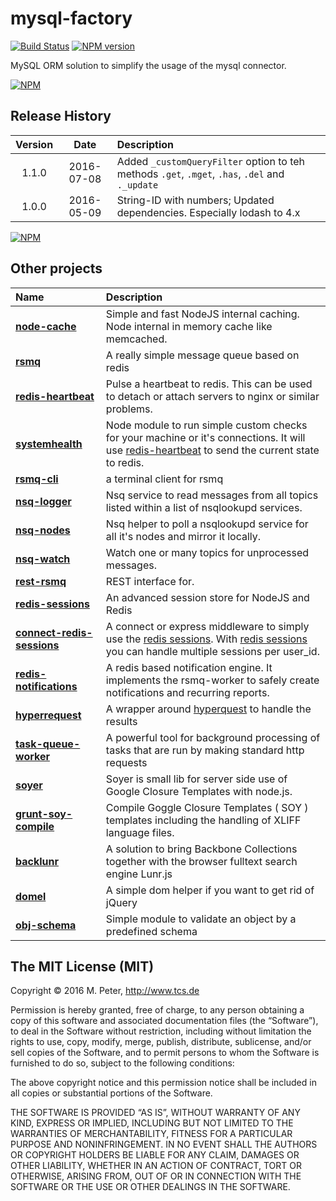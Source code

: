 mysql-factory
=============

[![Build Status](https://david-dm.org/mpneuried/mysql-factory.png)](https://david-dm.org/mpneuried/mysql-factory)
[![NPM version](https://badge.fury.io/js/mysql-factory.png)](http://badge.fury.io/js/mysql-factory)

MySQL ORM solution to simplify the usage of the mysql connector.

[![NPM](https://nodei.co/npm/mysql-factory.png?downloads=true&stars=true)](https://nodei.co/npm/mysql-factory/)

## Release History
|Version|Date|Description|
|:--:|:--:|:--|
|1.1.0|2016-07-08|Added `_customQueryFilter` option to teh methods `.get`, `.mget`, `.has`, `.del` and `._update` |
|1.0.0|2016-05-09|String-ID with numbers; Updated dependencies. Especially lodash to 4.x|

[![NPM](https://nodei.co/npm-dl/mysql-factory.png?months=6)](https://nodei.co/npm/mysql-factory/)

## Other projects

|Name|Description|
|:--|:--|
|[**node-cache**](https://github.com/tcs-de/nodecache)|Simple and fast NodeJS internal caching. Node internal in memory cache like memcached.|
|[**rsmq**](https://github.com/smrchy/rsmq)|A really simple message queue based on redis|
|[**redis-heartbeat**](https://github.com/mpneuried/redis-heartbeat)|Pulse a heartbeat to redis. This can be used to detach or attach servers to nginx or similar problems.|
|[**systemhealth**](https://github.com/mpneuried/systemhealth)|Node module to run simple custom checks for your machine or it's connections. It will use [redis-heartbeat](https://github.com/mpneuried/redis-heartbeat) to send the current state to redis.|
|[**rsmq-cli**](https://github.com/mpneuried/rsmq-cli)|a terminal client for rsmq|
|[**nsq-logger**](https://github.com/mpneuried/nsq-logger)|Nsq service to read messages from all topics listed within a list of nsqlookupd services.|
|[**nsq-nodes**](https://github.com/mpneuried/nsq-nodes)|Nsq helper to poll a nsqlookupd service for all it's nodes and mirror it locally.|
|[**nsq-watch**](https://github.com/mpneuried/nsq-watch)|Watch one or many topics for unprocessed messages.|
|[**rest-rsmq**](https://github.com/smrchy/rest-rsmq)|REST interface for.|
|[**redis-sessions**](https://github.com/smrchy/redis-sessions)|An advanced session store for NodeJS and Redis|
|[**connect-redis-sessions**](https://github.com/mpneuried/connect-redis-sessions)|A connect or express middleware to simply use the [redis sessions](https://github.com/smrchy/redis-sessions). With [redis sessions](https://github.com/smrchy/redis-sessions) you can handle multiple sessions per user_id.|
|[**redis-notifications**](https://github.com/mpneuried/redis-notifications)|A redis based notification engine. It implements the rsmq-worker to safely create notifications and recurring reports.|
|[**hyperrequest**](https://github.com/mpneuried/hyperrequest)|A wrapper around [hyperquest](https://github.com/substack/hyperquest) to handle the results|
|[**task-queue-worker**](https://github.com/smrchy/task-queue-worker)|A powerful tool for background processing of tasks that are run by making standard http requests
|[**soyer**](https://github.com/mpneuried/soyer)|Soyer is small lib for server side use of Google Closure Templates with node.js.|
|[**grunt-soy-compile**](https://github.com/mpneuried/grunt-soy-compile)|Compile Goggle Closure Templates ( SOY ) templates including the handling of XLIFF language files.|
|[**backlunr**](https://github.com/mpneuried/backlunr)|A solution to bring Backbone Collections together with the browser fulltext search engine Lunr.js|
|[**domel**](https://github.com/mpneuried/domel)|A simple dom helper if you want to get rid of jQuery|
|[**obj-schema**](https://github.com/mpneuried/obj-schema)|Simple module to validate an object by a predefined schema|


## The MIT License (MIT)

Copyright © 2016 M. Peter, http://www.tcs.de

Permission is hereby granted, free of charge, to any person obtaining a copy of this software and associated documentation files (the “Software”), to deal in the Software without restriction, including without limitation the rights to use, copy, modify, merge, publish, distribute, sublicense, and/or sell copies of the Software, and to permit persons to whom the Software is furnished to do so, subject to the following conditions:

The above copyright notice and this permission notice shall be included in all copies or substantial portions of the Software.

THE SOFTWARE IS PROVIDED “AS IS”, WITHOUT WARRANTY OF ANY KIND, EXPRESS OR IMPLIED, INCLUDING BUT NOT LIMITED TO THE WARRANTIES OF MERCHANTABILITY, FITNESS FOR A PARTICULAR PURPOSE AND NONINFRINGEMENT. IN NO EVENT SHALL THE AUTHORS OR COPYRIGHT HOLDERS BE LIABLE FOR ANY CLAIM, DAMAGES OR OTHER LIABILITY, WHETHER IN AN ACTION OF CONTRACT, TORT OR OTHERWISE, ARISING FROM, OUT OF OR IN CONNECTION WITH THE SOFTWARE OR THE USE OR OTHER DEALINGS IN THE SOFTWARE.
